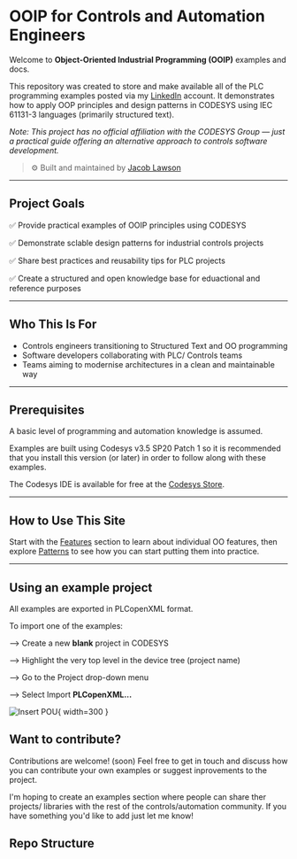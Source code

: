 # OOIP for Controls and Automation Engineers
Welcome to **Object-Oriented Industrial Programming (OOIP)** examples and docs.

This repository was created to store and make available all of the PLC programming examples posted via my [LinkedIn](https://www.linkedin.com/in/jacob-lawson/) account. 
It demonstrates how to apply OOP principles and design patterns in CODESYS using IEC 61131-3 languages (primarily structured text).

*Note: This project has no official affiliation with the CODESYS Group — just a practical guide offering an alternative approach to controls software development.*

> ⚙️ Built and maintained by [Jacob Lawson](https://www.linkedin.com/in/jacob-lawson/)

---

## Project Goals

✅ Provide practical examples of OOIP principles using CODESYS

✅ Demonstrate sclable design patterns for industrial controls projects

✅ Share best practices and reusability tips for PLC projects

✅ Create a structured and open knowledge base for eduactional and reference purposes

---

## Who This Is For

- Controls engineers transitioning to Structured Text and OO programming
- Software developers collaborating with PLC/ Controls teams
- Teams aiming to modernise architectures in a clean and maintainable way

---

## Prerequisites

A basic level of programming and automation knowledge is assumed. 

Examples are built using Codesys v3.5 SP20 Patch 1 so it is recommended that you install this version (or later) in order to follow along with these examples.

The Codesys IDE is available for free at the [Codesys Store](https://store.codesys.com/en/).

---

## How to Use This Site

Start with the [Features](../ooip-tutorial-library/features/FunctionBlocks/) section to learn about individual OO features, then explore [Patterns](../ooip-tutorial-library/patterns/Command/) to see how you can start putting them into practice.

---

## Using an example project

All examples are exported in PLCopenXML format.

To import one of the examples:

--> Create a new **blank** project in CODESYS

--> Highlight the very top level in the device tree (project name)

--> Go to the Project drop-down menu

--> Select Import **PLCopenXML...**

![Insert POU](../ooip-tutorial-library/private/images/Index/Import-XML.png){ width=300 }


## Want to contribute?

Contributions are welcome! (soon) Feel free to get in touch and discuss how you can contribute your own examples or suggest inprovements to the project.

I'm hoping to create an examples section where people can share ther projects/ libraries with the rest of the controls/automation community. 
If you have something you'd like to add just let me know!

## Repo Structure

